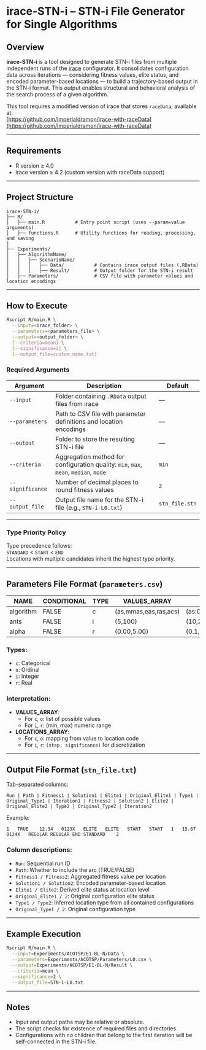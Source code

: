 # irace-STN-i – STN-i File Generator for Single Algorithms

## Overview

**irace-STN-i** is a tool designed to generate STN-i files from multiple independent runs of the [irace](https://github.com/MLopez-Ibanez/irace) configurator. It consolidates configuration data across iterations — considering fitness values, elite status, and encoded parameter-based locations — to build a trajectory-based output in the STN-i format. This output enables structural and behavioral analysis of the search process of a given algorithm.

This tool requires a modified version of irace that stores `raceData`, available at:  
[https://github.com/Imperialdramon/irace-with-raceData](https://github.com/Imperialdramon/irace-with-raceData)

---

## Requirements

- R version ≥ 4.0  
- irace version ≥ 4.2 (custom version with raceData support)

---

## Project Structure

```
irace-STN-i/
├── R/
│   ├── main.R           # Entry point script (uses --param=value arguments)
│   ├── functions.R      # Utility functions for reading, processing, and saving
│
├── Experiments/
│   ├── AlgorithmName/
│   │   ├── ScenarioName/
│   │   │   ├── Data/           # Contains irace output files (.RData)
│   │   │   ├── Result/         # Output folder for the STN-i result
│   ├── Parameters/             # CSV file with parameter values and location encodings
```

---

## How to Execute

```bash
Rscript R/main.R \
  --input=<irace_folder> \
  --parameters=<parameters_file> \
  --output=<output_folder> \
  [--criteria=mean] \
  [--significance=2] \
  [--output_file=custom_name.txt]
```

### Required Arguments

| Argument         | Description                                                                                   | Default         |
|------------------|-----------------------------------------------------------------------------------------------|------------------|
| `--input`        | Folder containing `.RData` output files from irace                                            | —                |
| `--parameters`   | Path to CSV file with parameter definitions and location encodings                            | —                |
| `--output`       | Folder to store the resulting STN-i file                                                      | —                |
| `--criteria`     | Aggregation method for configuration quality: `min`, `max`, `mean`, `median`, `mode`         | `min`            |
| `--significance` | Number of decimal places to round fitness values                                              | `2`              |
| `--output_file`  | Output file name for the STN-i file (e.g., `STN-i-L0.txt`)                                    | `stn_file.stn`   |

---

### Type Priority Policy

Type precedence follows:  
`STANDARD` < `START` < `END`  
Locations with multiple candidates inherit the highest type priority.

---

## Parameters File Format (`parameters.csv`)

| NAME      | CONDITIONAL | TYPE | VALUES_ARRAY              | LOCATIONS_ARRAY                         |
|-----------|-------------|------|---------------------------|------------------------------------------|
| algorithm | FALSE       | c    | (as,mmas,eas,ras,acs)     | (as:0,mmas:1,eas:2,ras:3,acs:4)          |
| ants      | FALSE       | i    | (5,100)                   | (10,2)                                   |
| alpha     | FALSE       | r    | (0.00,5.00)               | (0.1,2)                                  |

### Types:
- `c`: Categorical
- `o`: Ordinal
- `i`: Integer
- `r`: Real

### Interpretation:
- **VALUES_ARRAY**:
  - For `c`, `o`: list of possible values
  - For `i`, `r`: (min, max) numeric range
- **LOCATIONS_ARRAY**:
  - For `c`, `o`: mapping from value to location code
  - For `i`, `r`: `(step, significance)` for discretization

---

## Output File Format (`stn_file.txt`)

Tab-separated columns:

```
Run | Path | Fitness1 | Solution1 | Elite1 | Original_Elite1 | Type1 | Original_Type1 | Iteration1 | Fitness2 | Solution2 | Elite2 | Original_Elite2 | Type2 | Original_Type2 | Iteration2
```

Example:

```
1	TRUE	12.34	0123X	ELITE	ELITE	START	START	1	15.67	0124X	REGULAR	REGULAR	END	STANDARD	2
```

### Column descriptions:
- `Run`: Sequential run ID
- `Path`: Whether to include the arc (TRUE/FALSE)
- `Fitness1 / Fitness2`: Aggregated fitness value per location
- `Solution1 / Solution2`: Encoded parameter-based location
- `Elite1 / Elite2`: Derived elite status at location level
- `Original_Elite1 / 2`: Original configuration elite status
- `Type1 / Type2`: Inferred location type from all contained configurations
- `Original_Type1 / 2`: Original configuration type

---

## Example Execution

```bash
Rscript R/main.R \
  --input=Experiments/ACOTSP/E1-BL-N/Data \
  --parameters=Experiments/ACOTSP/Parameters/L0.csv \
  --output=Experiments/ACOTSP/E1-BL-N/Result \
  --criteria=mean \
  --significance=2 \
  --output_file=STN-i-L0.txt
```

---

## Notes

- Input and output paths may be relative or absolute.
- The script checks for existence of required files and directories.
- Configurations with no children that belong to the first iteration will be self-connected in the STN-i file.
